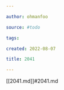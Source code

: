 ```yaml
---

author: ohmanfoo

source: #todo

tags: 

created: 2022-08-07

title: 2041

---
```

[[2041.md]]#2041.md